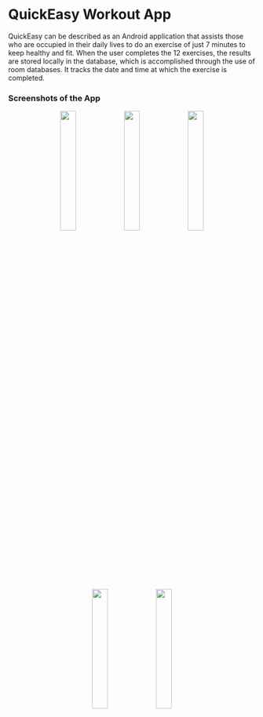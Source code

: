 # QuickEasy Workout App
QuickEasy can be described as an Android application that assists those who are occupied in their daily lives to do an exercise of just 7 minutes to keep healthy and fit. When the user completes the 12 exercises, the results are stored locally in the database, which is accomplished through the use of room databases. It tracks the date and time at which the exercise is completed.

### Screenshots of the App
<p align="center">

<img src="https://github.com/MohsinAli0899/QuickEasy-Workout-App/assets/95999134/09f44c46-fc29-4855-bf54-c0e453c52841" width="25%">
<img src="https://github.com/MohsinAli0899/QuickEasy-Workout-App/assets/95999134/815db336-f5c7-4380-ad7f-b59c3028634d" width="25%">
<img src="https://github.com/MohsinAli0899/QuickEasy-Workout-App/assets/95999134/fa73529c-e329-4bc4-961d-f9ec075dbe52" width="25%">
<img src="https://github.com/MohsinAli0899/QuickEasy-Workout-App/assets/95999134/ddc51e2d-4992-47bd-a02f-3aa6e6d0899a" width="25%">
<img src="https://github.com/MohsinAli0899/QuickEasy-Workout-App/assets/95999134/1a0488fb-76bf-4a35-93b7-e46dce785b4d" width="25%">
